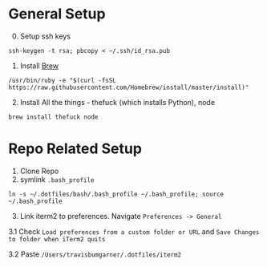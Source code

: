 # General Setup
0. Setup ssh keys

`ssh-keygen -t rsa; pbcopy < ~/.ssh/id_rsa.pub`

1. Install [Brew](https://brew.sh/)

`/usr/bin/ruby -e "$(curl -fsSL https://raw.githubusercontent.com/Homebrew/install/master/install)"`

2. Install All the things - thefuck (which installs Python), node

`brew install thefuck node`
 

# Repo Related Setup

1. Clone Repo
2. symlink `.bash_profile`

`ln -s ~/.dotfiles/bash/.bash_profile ~/.bash_profile; source ~/.bash_profile`

3. Link iterm2 to preferences. Navigate `Preferences -> General`

3.1 Check `Load preferences from a custom folder or URL` and `Save Changes to folder when iTerm2 quits`

3.2 Paste `/Users/travisbumgarner/.dotfiles/iterm2`
